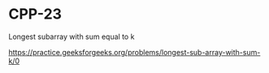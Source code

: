 # CPP-23
Longest subarray with sum equal to k







https://practice.geeksforgeeks.org/problems/longest-sub-array-with-sum-k/0
